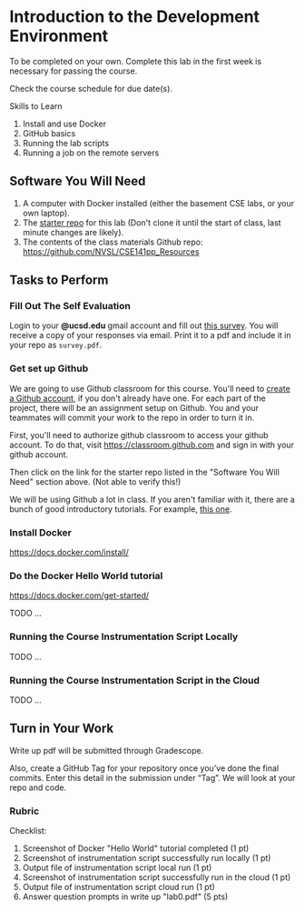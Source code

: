 # Introduction to the Development Environment

To be completed on your own. Complete this lab in the first week is necessary for passing the course.

Check the course schedule for due date(s).

Skills to Learn

1. Install and use Docker
2. GitHub basics
3. Running the lab scripts
4. Running a job on the remote servers

## Software You Will Need

1. A computer with Docker installed (either the basement CSE labs, or your own laptop).
2. The [starter repo]() for this lab (Don't clone it until the start of class, last minute changes are likely).
3. The contents of the class materials Github repo: https://github.com/NVSL/CSE141pp_Resources

## Tasks to Perform

### Fill Out The Self Evaluation

Login to your __@ucsd.edu__ gmail account and fill out [this survey]().  You will receive
a copy of your responses via email.  Print it to a pdf and include it in your repo as `survey.pdf`.

### Get set up Github

We are going to use Github classroom for this course. You'll need to [create a Github account](https://github.com/), if you don't already have one. 
For each part of the project, there will be an assignment setup on Github. 
You and your teammates will commit your work to the repo in order to turn it in.

First, you'll need to authorize github classroom to access your github account. 
To do that, visit https://classroom.github.com and sign in with your github account.

Then click on the link for the starter repo listed in the "Software You Will Need" section above. (Not able to verify this!)

We will be using Github a lot in class. 
If you aren't familiar with it, there are a bunch of good introductory tutorials. 
For example, [this one](http://try.github.io/).

### Install Docker

https://docs.docker.com/install/

### Do the Docker Hello World tutorial

https://docs.docker.com/get-started/

TODO ...

### Running the Course Instrumentation Script Locally

TODO ...

### Running the Course Instrumentation Script in the Cloud

TODO ...

## Turn in Your Work
Write up pdf will be submitted through Gradescope.

Also, create a GitHub Tag for your repository once you’ve done the final commits. 
Enter this detail in the submission under “Tag”.
We will look at your repo and code.

### Rubric

Checklist:

1. Screenshot of Docker "Hello World" tutorial completed (1 pt)
2. Screenshot of instrumentation script successfully run locally (1 pt)
3. Output file of instrumentation script local run (1 pt)
4. Screenshot of instrumentation script successfully run in the cloud (1 pt)
5. Output file of instrumentation script cloud run (1 pt)
6. Answer question prompts in write up "lab0.pdf" (5 pts)

